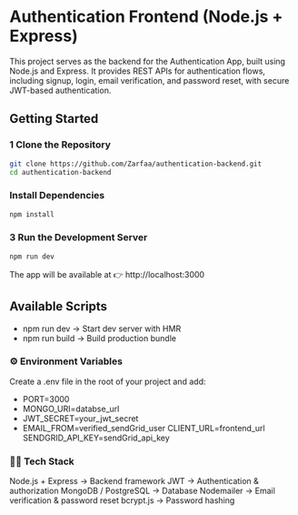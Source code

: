 #  Authentication Frontend (Node.js + Express)

This project serves as the backend for the Authentication App, built using Node.js and Express.
It provides REST APIs for authentication flows, including signup, login, email verification, and password reset, with secure JWT-based authentication.

##  Getting Started  

### 1️ Clone the Repository  
```bash
git clone https://github.com/Zarfaa/authentication-backend.git
cd authentication-backend
```

### Install Dependencies  
```bash
npm install
```

### 3 Run the Development Server
```bash
npm run dev
```
The app will be available at 👉 http://localhost:3000


## Available Scripts
- npm run dev → Start dev server with HMR
- npm run build → Build production bundle

### ⚙️ Environment Variables
Create a .env file in the root of your project and add:
- PORT=3000
- MONGO_URI=databse_url
- JWT_SECRET=your_jwt_secret
- EMAIL_FROM=verified_sendGrid_user
CLIENT_URL=frontend_url
SENDGRID_API_KEY=sendGrid_api_key


### 👨‍💻 Tech Stack

Node.js + Express → Backend framework
JWT → Authentication & authorization
MongoDB / PostgreSQL → Database
Nodemailer → Email verification & password reset
bcrypt.js → Password hashing


